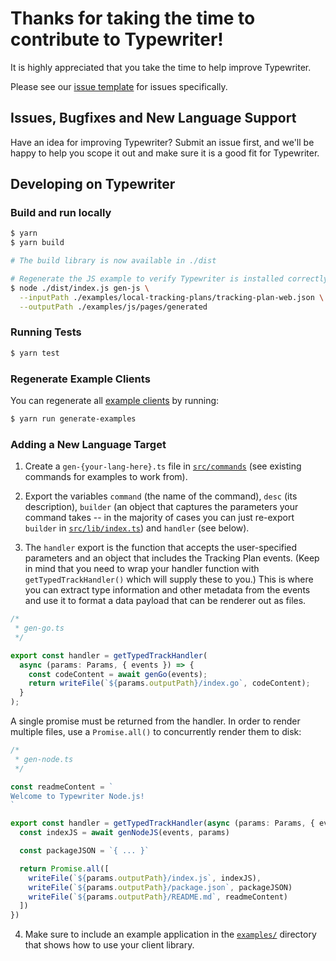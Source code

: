 # Thanks for taking the time to contribute to Typewriter!

It is highly appreciated that you take the time to help improve Typewriter.

Please see our [issue template](ISSUE_TEMPLATE.md) for issues specifically.

## Issues, Bugfixes and New Language Support

Have an idea for improving Typewriter? Submit an issue first, and we'll be happy to help
you scope it out and make sure it is a good fit for Typewriter.

## Developing on Typewriter

### Build and run locally

```sh
$ yarn
$ yarn build

# The build library is now available in ./dist

# Regenerate the JS example to verify Typewriter is installed correctly
$ node ./dist/index.js gen-js \
  --inputPath ./examples/local-tracking-plans/tracking-plan-web.json \
  --outputPath ./examples/js/pages/generated
```

### Running Tests

```sh
$ yarn test
```

### Regenerate Example Clients

You can regenerate all [example clients](../examples) by running:

```sh
$ yarn run generate-examples
```

### Adding a New Language Target

1) Create a `gen-{your-lang-here}.ts` file in [`src/commands`](../src/commands) (see existing commands for examples to work from).

2) Export the variables `command` (the name of the command), `desc` (its description), `builder` (an object that captures the parameters your command takes -- in the majority of cases you can just re-export `builder` in [`src/lib/index.ts`](../src/lib/index.ts)) and `handler` (see below).

3) The `handler` export is the function that accepts the user-specified parameters and an object that includes the Tracking Plan events. (Keep in mind that you need to wrap your handler function with `getTypedTrackHandler()` which will supply these to you.) This is where you can extract type information and other metadata from the events and use it to format a data payload that can be renderer out as files.

```typescript
/*
 * gen-go.ts
 */

export const handler = getTypedTrackHandler(
  async (params: Params, { events }) => {
    const codeContent = await genGo(events);
    return writeFile(`${params.outputPath}/index.go`, codeContent);
  }
);
```

A single promise must be returned from the handler. In order to render multiple files, use a `Promise.all()` to concurrently render them to disk:

```typescript
/*
 * gen-node.ts
 */

const readmeContent = `
Welcome to Typewriter Node.js!
`

export const handler = getTypedTrackHandler(async (params: Params, { events }) => {
  const indexJS = await genNodeJS(events, params)

  const packageJSON = `{ ... }`

  return Promise.all([
    writeFile(`${params.outputPath}/index.js`, indexJS),
    writeFile(`${params.outputPath}/package.json`, packageJSON)
    writeFile(`${params.outputPath}/README.md`, readmeContent)
  ])
})
```

4) Make sure to include an example application in the [`examples/`](../examples) directory that shows how to use your client library.
